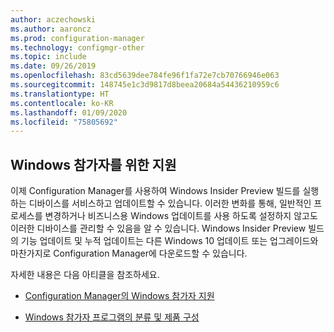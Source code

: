 ```yaml
---
author: aczechowski
ms.author: aaroncz
ms.prod: configuration-manager
ms.technology: configmgr-other
ms.topic: include
ms.date: 09/26/2019
ms.openlocfilehash: 83cd5639dee784fe96f1fa72e7cb70766946e063
ms.sourcegitcommit: 148745e1c3d9817d8beea20684a54436210959c6
ms.translationtype: HT
ms.contentlocale: ko-KR
ms.lasthandoff: 01/09/2020
ms.locfileid: "75805692"
---
```

## Windows 참가자를 위한 <a name="bkmk_wifb"></a> 지원

<!--3556023-->

이제 Configuration Manager를 사용하여 Windows Insider Preview 빌드를 실행하는 디바이스를 서비스하고 업데이트할 수 있습니다. 이러한 변화를 통해, 일반적인 프로세스를 변경하거나 비즈니스용 Windows 업데이트를 사용 하도록 설정하지 않고도 이러한 디바이스를 관리할 수 있음을 알 수 있습니다. Windows Insider Preview 빌드의 기능 업데이트 및 누적 업데이트는 다른 Windows 10 업데이트 또는 업그레이드와 마찬가지로 Configuration Manager에 다운로드할 수 있습니다.

자세한 내용은 다음 아티클을 참조하세요.

- [Configuration Manager의 Windows 참가자 지원](/sccm/core/plan-design/configs/support-for-windows-10#bkmk_WIfB-support)

- [Windows 참가자 프로그램의 분류 및 제품 구성](/sccm/sum/get-started/configure-classifications-and-products#bkmk_WIfB)
